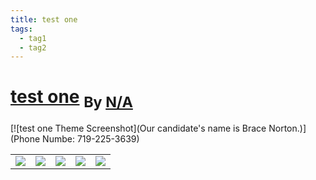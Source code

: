 ```yaml
---
title: test one
tags:
  - tag1
  - tag2
---
```

<div style="theme_page_template_version_1"> </div>

<h1>
    <a href="Phone Numbe: 719-225-3639">test one</a>
    <sub>By <a href="https://github.com/N/A">N/A</a></sub>
</h1>

[![test one Theme Screenshot](Our candidate's name is Brace Norton.)](Phone Numbe: 719-225-3639)


<div class="inforow">
    <table>
        <tbody>
            <tr>
                <td><img src="https://img.shields.io/github/stars/?color=573E7A&amp;logo=github&amp;style=for-the-badge"></td>
                <td><img src="https://img.shields.io/github/issues/?color=573E7A&amp;logo=github&amp;style=for-the-badge"></td>
                <td><img src="https://img.shields.io/github/issues-pr/?color=573E7A&amp;logo=github&amp;style=for-the-badge"></td>
                <td><img src="https://img.shields.io/badge/Created%20on-Unknown-blue?color=573E7A&amp;logo=github&amp;style=for-the-badge"></td>
                <td><img src="https://img.shields.io/github/last-commit/?color=573E7A&amp;label=last%20update&amp;logo=github&amp;style=for-the-badge"></td>
            </tr>
        </tbody>
    </table>
</div>
